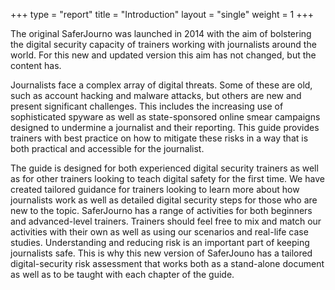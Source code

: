 +++
type = "report"
title = "Introduction"
layout = "single"
weight = 1
+++

The original SaferJourno was launched in 2014 with the aim of bolstering the digital security capacity of trainers working with journalists around the world. For this new and updated version this aim has not changed, but the content has. 

Journalists face a complex array of digital threats. Some of these are old, such as account hacking and malware attacks, but others are new and present significant challenges. This includes the increasing use of sophisticated spyware as well as state-sponsored online smear campaigns designed to undermine a journalist and their reporting. This guide provides trainers with best practice on how to mitigate these risks in a way that is both practical and accessible for the journalist. 

The guide is designed for both experienced digital security trainers as well as for other trainers looking to teach digital safety for the first time. We have created tailored guidance for trainers looking to learn more about how journalists work as well as detailed digital security steps for those who are new to the topic. SaferJourno has a range of activities for both beginners and advanced-level trainers. Trainers should feel free to mix and match our activities with their own as well as using our scenarios and real-life case studies. Understanding and reducing risk is an important part of keeping journalists safe. This is why this new version of SaferJouno has a tailored digital-security risk assessment that works both as a stand-alone document as well as to be taught with each chapter of the guide. 
